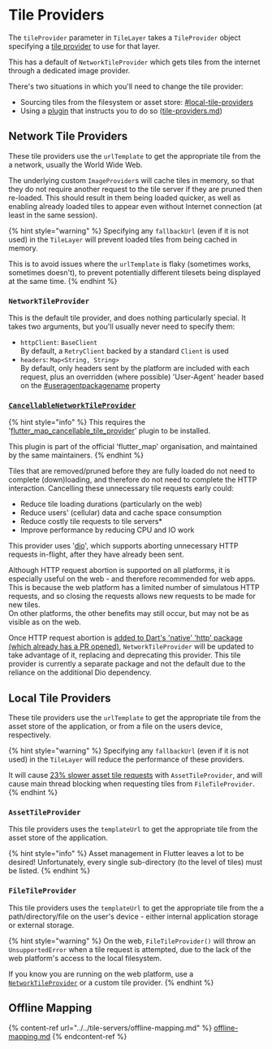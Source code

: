 # Tile Providers

The `tileProvider` parameter in `TileLayer` takes a `TileProvider` object specifying a [tile provider](../../why-and-how/how-does-it-work/#tile-providers) to use for that layer.

This has a default of `NetworkTileProvider` which gets tiles from the internet through a dedicated image provider.

There's two situations in which you'll need to change the tile provider:

* Sourcing tiles from the filesystem or asset store: [#local-tile-providers](tile-providers.md#local-tile-providers "mention")
* Using a [plugin](../../plugins/list.md) that instructs you to do so ([tile-providers.md](../../plugins/create/tile-providers.md "mention"))

## Network Tile Providers

These tile providers use the `urlTemplate` to get the appropriate tile from the a network, usually the World Wide Web.

The underlying custom `ImageProvider`s will cache tiles in memory, so that they do not require another request to the tile server if they are pruned then re-loaded. This should result in them being loaded quicker, as well as enabling already loaded tiles to appear even without Internet connection (at least in the same session).

{% hint style="warning" %}
Specifying any `fallbackUrl` (even if it is not used) in the `TileLayer` will prevent loaded tiles from being cached in memory.

This is to avoid issues where the `urlTemplate` is flaky (sometimes works, sometimes doesn't), to prevent potentially different tilesets being displayed at the same time.
{% endhint %}

### `NetworkTileProvider`

This is the default tile provider, and does nothing particularly special. It takes two arguments, but you'll usually never need to specify them:

* `httpClient`: `BaseClient`\
  By default, a `RetryClient` backed by a standard `Client` is used
* `headers`: `Map<String, String>`\
  By default, only headers sent by the platform are included with each request, plus an overridden (where possible) 'User-Agent' header based on the [#useragentpackagename](./#useragentpackagename "mention") property

### [`CancellableNetworkTileProvider`](https://github.com/fleaflet/flutter_map_cancellable_tile_provider)

{% hint style="info" %}
This requires the '[flutter\_map\_cancellable\_tile\_provider](https://github.com/fleaflet/flutter_map_cancellable_tile_provider)' plugin to be installed.

This plugin is part of the official 'flutter\_map' organisation, and maintained by the same maintainers.
{% endhint %}

Tiles that are removed/pruned before they are fully loaded do not need to complete (down)loading, and therefore do not need to complete the HTTP interaction. Cancelling these unnecessary tile requests early could:

* Reduce tile loading durations (particularly on the web)
* Reduce users' (cellular) data and cache space consumption
* Reduce costly tile requests to tile servers\*
* Improve performance by reducing CPU and IO work

This provider uses '[dio](https://pub.dev/packages/dio)', which supports aborting unnecessary HTTP requests in-flight, after they have already been sent.

Although HTTP request abortion is supported on all platforms, it is especially useful on the web - and therefore recommended for web apps. This is because the web platform has a limited number of simulatous HTTP requests, and so closing the requests allows new requests to be made for new tiles.\
On other platforms, the other benefits may still occur, but may not be as visible as on the web.

Once HTTP request abortion is [added to Dart's 'native' 'http' package (which already has a PR opened)](https://github.com/dart-lang/http/issues/424), `NetworkTileProvider` will be updated to take advantage of it, replacing and deprecating this provider. This tile provider is currently a separate package and not the default due to the reliance on the additional Dio dependency.

## Local Tile Providers

These tile providers use the `urlTemplate` to get the appropriate tile from the asset store of the application, or from a file on the users device, respectively.

{% hint style="warning" %}
Specifying any `fallbackUrl` (even if it is not used) in the `TileLayer` will reduce the performance of these providers.

It will cause [23% slower asset tile requests](https://github.com/fleaflet/flutter_map/issues/1436#issuecomment-1569663004) with `AssetTileProvider`,  and will cause main thread blocking when requesting tiles from `FileTileProvider`.
{% endhint %}

### `AssetTileProvider`

This tile providers uses the `templateUrl` to get the appropriate tile from the asset store of the application.

{% hint style="info" %}
Asset management in Flutter leaves a lot to be desired! Unfortunately, every single sub-directory (to the level of tiles) must be listed.
{% endhint %}

### `FileTileProvider`

This tile providers uses the `templateUrl` to get the appropriate tile from the a path/directory/file on the user's device - either internal application storage or external storage.

{% hint style="warning" %}
On the web, `FileTileProvider()` will throw an `UnsupportedError` when a tile request is attempted, due to the lack of the web platform's access to the local filesystem.

If you know you are running on the web platform, use a [`NetworkTileProvider`](tile-providers.md#network-tile-provider) or a custom tile provider.
{% endhint %}

## Offline Mapping

{% content-ref url="../../tile-servers/offline-mapping.md" %}
[offline-mapping.md](../../tile-servers/offline-mapping.md)
{% endcontent-ref %}
